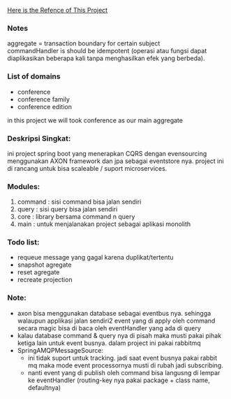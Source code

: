 [Here is the Refence of This Project ](https://www.youtube.com/watch?v=VUxJrb4ghlo&list=PL4O1nDpoa5KQ7eAF4uJa5Tj51YXoBq1Zh)

### Notes
aggregate = transaction boundary for certain subject  
commandHandler is should be idempotent (operasi atau fungsi dapat diaplikasikan beberapa kali tanpa menghasilkan efek yang berbeda).

### List of domains
- conference
- conference family
- conference edition

in this project we will took  conference as our main aggregate

### Deskripsi Singkat:
ini project spring boot yang menerapkan CQRS dengan evensourcing menggunakan AXON framework dan jpa sebagai eventstore nya.
project ini di rancang untuk bisa scaleable / suport microservices.

### Modules:
1. command : sisi command bisa jalan sendiri
2. query : sisi query bisa jalan sendiri
3. core : library bersama command n query
4. main : untuk menjalanakan project sebagai aplikasi monolith

### Todo list:
- requeue message yang gagal karena duplikat/tertentu
- snapshot agregate
- reset agregate
- recreate projection

### Note:
- axon bisa menggunakan database sebagai eventbus nya. sehingga walaupun applikasi jalan sendiri2 event yang di apply
  oleh command secara magic bisa di baca oleh eventHandler yang ada di query
- kalau database command & query nya di pisah maka musti pakai pihak ketiga lain untuk event busnya. dalam project ini pakai rabbitmq
- SpringAMQPMessageSource:
  - ini tidak suport untuk tracking. jadi saat event busnya pakai rabbit mq 
    maka mode event processornya musti di rubah jadi subscribing.
  - nanti event yang di publish oleh command bisa langusng di lempar ke eventHandler (routing-key nya pakai package + class name, defaultnya)